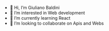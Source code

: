 - 👋 Hi, I’m Giuliano Baldini
- 👀 I’m interested in Web development
- 🌱 I’m currently learning React
- 💞️ I’m looking to collaborate on Apis and Webs

